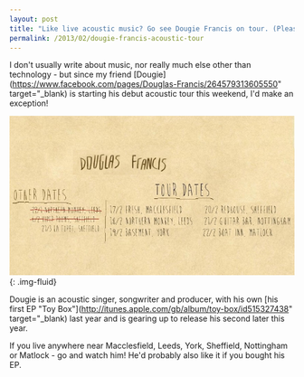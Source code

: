 ```yaml
---
layout: post
title: "Like live acoustic music? Go see Dougie Francis on tour. (Please. :)"
permalink: /2013/02/dougie-francis-acoustic-tour
---
```


I don't usually write about music, nor really much else other than technology - but since my friend [Dougie](https://www.facebook.com/pages/Douglas-Francis/264579313605550" target="_blank) is starting his debut acoustic tour this weekend, I'd make an exception!

![Douglas Francis - Debut Tour Dates](/assets/images/dougie-tour.jpg){: .img-fluid}

Dougie is an acoustic singer, songwriter and producer, with his own [his first EP "Toy Box"](http://itunes.apple.com/gb/album/toy-box/id515327438" target="_blank) last year and is gearing up to release his second later this year.

If you live anywhere near Macclesfield, Leeds, York, Sheffield, Nottingham or Matlock - go and watch him! He'd probably also like it if you bought his EP.
